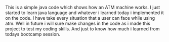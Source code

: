 This is  a simple java code which shows how an ATM machine works.
I just started to learn java language and whatever i learned today i implemented it on the code.
I have take every situation that a user can face while using atm. 
Well in future i will sure make changes in the code as i made this project to test my coding skills. And just to know how much i learned from todays bootcamp session. 
